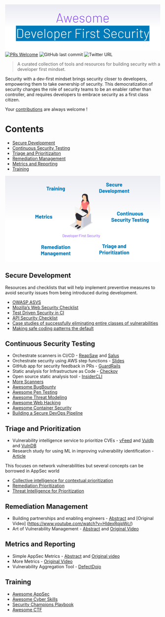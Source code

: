 
![Banner](./img/Banner.png)
 [![PRs Welcome](https://img.shields.io/badge/PRs-welcome-brightgreen.svg?style=flat-square)](http://makeapullrequest.com) ![GitHub last commit](https://img.shields.io/github/last-commit/h-parikh/awesome-dev-first-security) ![Twitter URL](https://img.shields.io/twitter/url?style=social&url=https%3A%2F%2Fgithub.com%2Fh-parikh%2Fawesome-dev-first-security%2F) 


> A curated collection of tools and resources for building security with a developer first mindset.

Security with a dev-first mindset brings security closer to developers, empowering them to take ownership of security. This democratization of security changes the role of security teams to be an enabler rather than controller, and requires developers to embrace security as a first class citizen.

Your [contributions](https://github.com/h-parikh/awesome-dev-first-security/blob/main/contributing.md/) are always welcome !

# Contents
- [Secure Development](#secure-development)
- [Continuous Security Testing](#continuous-security-testing)
- [Triage and Prioritizaiton](#triage-and-prioritization)
- [Remediation Management](#remediation-management)
- [Metrics and Reporting](#metrics-and-reporting)
- [Training](#training)

![Lifecycle](./img/Lifecycle.png)

## Secure Development
Resources and checklists that will help implement preventive measures to avoid security issues from being introduced during development.
- [OWASP ASVS](https://github.com/OWASP/ASVS/)
- [Mozilla’s Web Security Checklist](https://github.com/mozilla-services/websec-check/)
- [Test Driven Security in CI](https://www.youtube.com/watch?v=e2axToBYD68/)
- [API Security Checklist](https://github.com/shieldfy/API-Security-Checklist/)
- [Case studies of successfully eliminating entire classes of vulnerabilities](https://docs.google.com/presentation/d/1neDK74PT-y2zt-nOV0fN80m0TJeoBRp9iVZp8R78Jbg/edit#slide=id.g2baad2bc301217d9_10/)
- [Making safe coding patterns the default](https://www.slideshare.net/morganroman/banfootguns-devseccon-2019/)


## Continuous Security Testing
- Orchestrate scanners in CI/CD - [ReapSaw](https://github.com/dowjones/reapsaw/) and [Salus](https://github.com/coinbase/salus/)
- Orchestrate security using AWS step functions - [Slides](https://www.deepsec.net/docs/Slides/2018/Orchestrating_Security_Tooling_With_AWS_Step_Functions_Jules_Denardou_Justin_Massey.pdf/)
- GitHub app for security feedback in PRs - [GuardRails](https://github.com/apps/guardrails/)
- Static analysis for Infrastructure as Code - [Checkov](https://github.com/bridgecrewio/checkov/)
- Open source static analysis tool - [InsiderCLI](https://github.com/insidersec/insider/)
- [More Scanners](https://github.com/devsecops/awesome-devsecops#automation/)
- [Awesome BugBounty](https://github.com/djadmin/awesome-bug-bounty/)
- [Awesome Pen Testing](https://github.com/enaqx/awesome-pentest/)
- [Awesome Threat Modeling](https://github.com/redshiftzero/awesome-threat-modeling/)
- [Awesome Web Hacking](https://github.com/infoslack/awesome-web-hacking/)
- [Awesome Container Security](https://github.com/kai5263499/awesome-container-security/)
- [Building a Secure DevOps Pipeline](https://www.youtube.com/watch?v=IAzPKzwY-ks/)

## Triage and Prioritization
- Vulnerability intelligence service to prioritize CVEs - [vFeed](https://vfeed.io/) and [Vuldb](https://vuldb.com/) and [VulnDB](https://vulndb.cyberriskanalytics.com/)
- Research study for using ML in improving vulnerability identification - [Article](http://asankhaya.github.io/pdf/Effective-Identification-of-Vulnerabilities-using-Machine-Learning.pdf/)

This focuses on network vulnerabilities but several concepts can be borrowed in AppSec world 
- [Collective intelligence for contextual prioritization](https://delvesecurity.com/contextual-prioritization-score/)
- [Remediation Prioritization](https://delvesecurity.com/re-defining-vulnerability-remediation-prioritization/)
- [Threat Intelligence for Prioritization](https://delvesecurity.com/automating-threat-intel-with-machine-learning-extracting-the-underlying-concepts-from-underground-discussions-and-osint/)

## Remediation Management
- Building partnerships and enabling engineers - [Abstract](https://tldrsec.com/blog/appsec-cali-2019/#a-pragmatic-approach-for-internal-security-partnerships/) and [Original Video] (https://www.youtube.com/watch?v=HIdexRqjpWc/)
- Art of Vulnerability Management - [Abstract](https://tldrsec.com/blog/appsec-cali-2019/#the-art-of-vulnerability-management/) and [Original Video](https://www.youtube.com/watch?v=EkyY1q2-JBI/)

## Metrics and Reporting
- Simple AppSec Metrics - [Abstract](https://tldrsec.com/blog/data-driven-bug-bounty/) and [Original video](https://www.youtube.com/watch?v=2TWY74MgTrc/)
- More Metrics - [Original Video](https://youtu.be/BxXV1pVSMn0?t=1751/)
- Vulnerability Aggregation Tool - [DefectDojo](https://github.com/DefectDojo/django-DefectDojo/)


## Training
- [Awesome AppSec](https://github.com/paragonie/awesome-appsec/)
- [Awesome Cyber Skills](https://github.com/joe-shenouda/awesome-cyber-skills/)
- [Security Champions Playbook](https://github.com/c0rdis/security-champions-playbook/)
- [Awesome CTF](https://github.com/apsdehal/awesome-ctf/)


